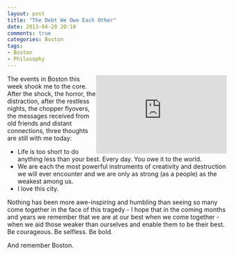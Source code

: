 ```yaml
---
layout: post
title: "The Debt We Owe Each Other"
date: 2013-04-20 20:10
comments: true
categories: Boston
tags:
- Boston
- Philosophy 
---
```

<div style="position:relative; float:right;">
  <iframe src="https://embed.spotify.com/?uri=spotify:track:2U7CgM92ZNZIyjbt8XrCXE" width="300" height="180" frameborder="0" allowtransparency="true"></iframe>
</div>

The events in Boston this week shook me to the core. After the shock, the horror, the distraction, after the restless nights, the chopper flyovers, the messages received from old friends and distant connections, three thoughts are still with me today:

- Life is too short to do anything less than your best. Every day. You owe it to the world. 
- We are each the most powerful instruments of creativity and destruction we will ever encounter and we are only as strong (as a people) as the weakest among us. 
- I love this city.

Nothing has been more awe-inspiring and humbling than seeing so many come together in the face of this tragedy - I hope that in the coming months and years we remember that we are at our best when we come together - when we aid those weaker than ourselves and enable them to be their best. Be courageous. Be selfless. Be bold.

And remember Boston.